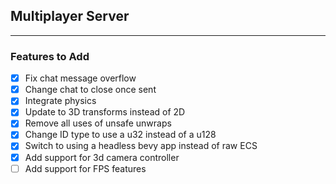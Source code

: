 ## Multiplayer Server
___
### Features to Add
- [x] Fix chat message overflow
- [x] Change chat to close once sent
- [x] Integrate physics
- [x] Update to 3D transforms instead of 2D
- [x] Remove all uses of unsafe unwraps
- [x] Change ID type to use a u32 instead of a u128
- [x] Switch to using a headless bevy app instead of raw ECS
- [x] Add support for 3d camera controller
- [ ] Add support for FPS features